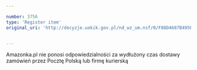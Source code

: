 ```yaml
---

number: 3756
type: 'Register item'
original_uri: 'http://decyzje.uokik.gov.pl/nd_wz_um.nsf/0/F88D4687B495F159C1257A840029BBCF?OpenDocument'


---
```


Amazonka.pl nie ponosi odpowiedzialności za wydłużony czas dostawy zamówień przez Pocztę Polską lub firmę kurierską
